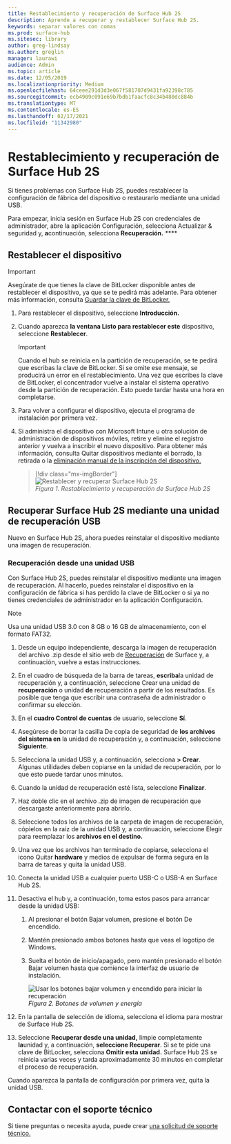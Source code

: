 ```yaml
---
title: Restablecimiento y recuperación de Surface Hub 2S
description: Aprende a recuperar y restablecer Surface Hub 2S.
keywords: separar valores con comas
ms.prod: surface-hub
ms.sitesec: library
author: greg-lindsay
ms.author: greglin
manager: laurawi
audience: Admin
ms.topic: article
ms.date: 12/05/2019
ms.localizationpriority: Medium
ms.openlocfilehash: 64ceee291d3d3e067f581707d9431fa92398c785
ms.sourcegitcommit: ecb4909c091e69b7bdb1faacfc8c34b480dc884b
ms.translationtype: MT
ms.contentlocale: es-ES
ms.lasthandoff: 02/17/2021
ms.locfileid: "11342980"
---
```

# Restablecimiento y recuperación de Surface Hub 2S

Si tienes problemas con Surface Hub 2S, puedes restablecer la configuración de fábrica del dispositivo o restaurarlo mediante una unidad USB.

Para empezar, inicia sesión en Surface Hub 2S con credenciales de administrador, abre la aplicación Configuración, selecciona Actualizar & seguridad y, **a**continuación, selecciona **Recuperación.** ****

## Restablecer el dispositivo

   > [!IMPORTANT]
   > Asegúrate de que tienes la clave de BitLocker disponible antes de restablecer el dispositivo, ya que se te pedirá más adelante. Para obtener más información, consulta [Guardar la clave de BitLocker.](save-bitlocker-key-surface-hub.md)

1. Para restablecer el dispositivo, seleccione **Introducción.**

2. Cuando aparezca **la ventana Listo para restablecer este** dispositivo, seleccione **Restablecer**. 
  
   > [!IMPORTANT]
   > Cuando el hub se reinicia en la partición de recuperación, se te pedirá que escribas la clave de BitLocker. Si se omite ese mensaje, se producirá un error en el restablecimiento. Una vez que escribes la clave de BitLocker, el concentrador vuelve a instalar el sistema operativo desde la partición de recuperación. Esto puede tardar hasta una hora en completarse.
  
3. Para volver a configurar el dispositivo, ejecuta el programa de instalación por primera vez.

4. Si administra el dispositivo con Microsoft Intune u otra solución de administración de dispositivos móviles, retire y elimine el registro anterior y vuelva a inscribir el nuevo dispositivo. Para obtener más información, consulta Quitar dispositivos mediante el borrado, la retirada o la [eliminación manual de la inscripción del dispositivo.](https://docs.microsoft.com/intune/devices-wipe)

   > [!div class="mx-imgBorder"]
   > ![*Restablecer y recuperar Surface Hub 2S*](images/sh2-reset.png)
   <br/>*Figura 1. Restablecimiento y recuperación de Surface Hub 2S* 

## Recuperar Surface Hub 2S mediante una unidad de recuperación USB

Nuevo en Surface Hub 2S, ahora puedes reinstalar el dispositivo mediante una imagen de recuperación.

### Recuperación desde una unidad USB

Con Surface Hub 2S, puedes reinstalar el dispositivo mediante una imagen de recuperación. Al hacerlo, puedes reinstalar el dispositivo en la configuración de fábrica si has perdido la clave de BitLocker o si ya no tienes credenciales de administrador en la aplicación Configuración.

>[!NOTE]
>Usa una unidad USB 3.0 con 8 GB o 16 GB de almacenamiento, con el formato FAT32.

1. Desde un equipo independiente, descarga la imagen de recuperación del archivo .zip desde el sitio web de [Recuperación](https://support.microsoft.com/surfacerecoveryimage?devicetype=surfacehub2s) de Surface y, a continuación, vuelve a estas instrucciones. 

1. En el cuadro de búsqueda de la barra de tareas, **escriba**la unidad de recuperación y, a continuación, seleccione Crear una unidad de **recuperación** o unidad **de** recuperación a partir de los resultados. Es posible que tenga que escribir una contraseña de administrador o confirmar su elección.

1. En el **cuadro Control de cuentas** de usuario, seleccione **Sí**.

1. Asegúrese de borrar la casilla De copia de seguridad de **los archivos del sistema en** la unidad de recuperación y, a continuación, seleccione **Siguiente**.

1. Selecciona la unidad USB y, a continuación, selecciona **> Crear**.  Algunas utilidades deben copiarse en la unidad de recuperación, por lo que esto puede tardar unos minutos.

1. Cuando la unidad de recuperación esté lista, seleccione **Finalizar**.

1. Haz doble clic en el archivo .zip de imagen de recuperación que descargaste anteriormente para abrirlo.

1. Seleccione todos los archivos de la carpeta de imagen de recuperación, cópielos en la raíz de la unidad USB y, a continuación, seleccione Elegir para reemplazar los **archivos en el destino.**

1. Una vez que los archivos han terminado de copiarse, selecciona el icono Quitar **hardware** y medios de expulsar de forma segura en la barra de tareas y quita la unidad USB.

1. Conecta la unidad USB a cualquier puerto USB-C o USB-A en Surface Hub 2S.

1. Desactiva el hub y, a continuación, toma estos pasos para arrancar desde la unidad USB:

   1. Al presionar el botón Bajar volumen, presione el botón De encendido.
   1. Mantén presionado ambos botones hasta que veas el logotipo de Windows.
   1. Suelta el botón de inicio/apagado, pero mantén presionado el botón Bajar volumen hasta que comience la interfaz de usuario de instalación.

      ![*Usar los botones bajar volumen y encendido para iniciar la recuperación*](images/sh2-keypad.png)
      <br>*Figura 2. Botones de volumen y energía*

1. En la pantalla de selección de idioma, selecciona el idioma para mostrar de Surface Hub 2S.

1. Seleccione **Recuperar desde una unidad,** limpie completamente **la**unidad y, a continuación, **seleccione Recuperar**. Si se te pide una clave de BitLocker, selecciona **Omitir esta unidad.** Surface Hub 2S se reinicia varias veces y tarda aproximadamente 30 minutos en completar el proceso de recuperación.

Cuando aparezca la pantalla de configuración por primera vez, quita la unidad USB.

## Contactar con el soporte técnico

Si tiene preguntas o necesita ayuda, puede crear [una solicitud de soporte técnico.](https://support.microsoft.com/supportforbusiness/productselection)

